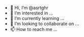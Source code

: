 - 👋 Hi, I’m @asrtghr
- 👀 I’m interested in ...
- 🌱 I’m currently learning ...
- 💞️ I’m looking to collaborate on ...
- 📫 How to reach me ...

<!---
asrtghr/asrtghr is a ✨ special ✨ repository because its `README.md` (this file) appears on your GitHub profile.
You can click the Preview link to take a look at your changes.
--->
